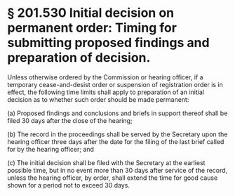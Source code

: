 # § 201.530   Initial decision on permanent order: Timing for submitting proposed findings and preparation of decision.

Unless otherwise ordered by the Commission or hearing officer, if a temporary cease-and-desist order or suspension of registration order is in effect, the following time limits shall apply to preparation of an initial decision as to whether such order should be made permanent: 


(a) Proposed findings and conclusions and briefs in support thereof shall be filed 30 days after the close of the hearing; 


(b) The record in the proceedings shall be served by the Secretary upon the hearing officer three days after the date for the filing of the last brief called for by the hearing officer; and 


(c) The initial decision shall be filed with the Secretary at the earliest possible time, but in no event more than 30 days after service of the record, unless the hearing officer, by order, shall extend the time for good cause shown for a period not to exceed 30 days. 




